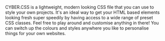    CYBER.CSS is a lightweight, modern looking CSS file that you can use
          to style your own projects. It's an ideal way to get your HTML based
          elements looking fresh super speedily by having access to a wide range
          of preset CSS classes. Feel free to play around and customise anything
          in there! You can switch up the colours and styles anywhere you like
          to personalise things for your own websites.